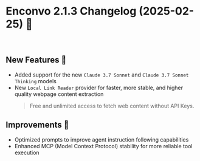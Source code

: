 # Enconvo 2.1.3 Changelog (2025-02-25) 🚀

<br/>

## New Features 🎉

- Added support for the new `Claude 3.7 Sonnet` and `Claude 3.7 Sonnet Thinking` models
- New `Local Link Reader` provider for faster, more stable, and higher quality webpage content extraction
  > Free and unlimited access to fetch web content without API Keys.

## Improvements 🔧

- Optimized prompts to improve agent instruction following capabilities
- Enhanced MCP (Model Context Protocol) stability for more reliable tool execution
